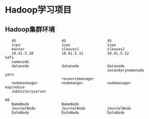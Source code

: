 # Hadoop学习项目

## Hadoop集群环境

       4G                     4G                   4G
       1cpu                   1cpu                 1cpu
       master                 sleaves1             sleaves2
       10.41.5.10             10.41.5.11           10.41.5.12     
    hdfs
       namenode                    
       datanode               datanode             datanode
                                                   secondarynamenode
    yarn                                              
                              resourcemanager
       nodemanmager           nodemanger           nodemanager
    mapreduce
       Jobhistoryserver      
       
    HA
       NameNode               NameNode
       JournalNode            JournalNode          JournalNode
       DateNode               DateNode             DataNode
       
       
